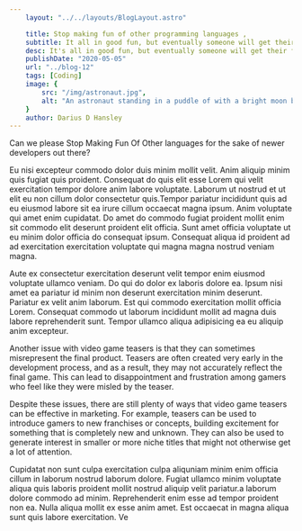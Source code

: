 ```yaml
---
    layout: "../../layouts/BlogLayout.astro"

    title: Stop making fun of other programming languages ,                                                       
    subtitle: It all in good fun, but eventually someone will get their feelings hurt 
    desc: It's all in good fun, but eventually someone will get their feelings hurt  
    publishDate: "2020-05-05"
    url: "../blog-12"
    tags: [Coding]
    image: {
        src: "/img/astronaut.jpg",
        alt: "An astronaut standing in a puddle of with a bright moon behind him.The puddle beneath him shows a reflection of himself as well as the moon behind him.",
    } 
    author: Darius D Hansley
---
```



<p>Can we please Stop Making Fun Of Other languages for the sake of newer developers out there?</p>

<p>Eu nisi excepteur commodo dolor duis minim mollit velit. Anim aliquip minim quis fugiat quis proident. Consequat do quis elit esse Lorem qui velit exercitation tempor dolore anim labore voluptate. Laborum ut nostrud et ut elit eu non cillum dolor consectetur quis.Tempor pariatur incididunt quis ad eu eiusmod labore sit ea irure cillum occaecat magna ipsum. Anim voluptate qui amet enim cupidatat. Do amet do commodo fugiat proident mollit enim sit commodo elit deserunt proident elit officia. Sunt amet officia voluptate ut eu minim dolor officia do consequat ipsum. Consequat aliqua id proident ad ad exercitation exercitation voluptate qui magna magna nostrud veniam magna.</p>

<p>Aute ex consectetur exercitation deserunt velit tempor enim eiusmod voluptate ullamco veniam. Do qui do dolor ex laboris dolore ea. Ipsum nisi amet ea pariatur id minim non deserunt exercitation minim deserunt. Pariatur ex velit anim laborum. Est qui commodo exercitation mollit officia Lorem. Consequat commodo ut laborum incididunt mollit ad magna duis labore reprehenderit sunt. Tempor ullamco aliqua adipisicing ea eu aliquip anim excepteur.</p>

<p>Another issue with video game teasers is that they can sometimes misrepresent the final product. Teasers are often created very early in the development process, and as a result, they may not accurately reflect the final game. This can lead to disappointment and frustration among gamers who feel like they were misled by the teaser.</p>

<p>Despite these issues, there are still plenty of ways that video game teasers can be effective in marketing. For example, teasers can be used to introduce gamers to new franchises or concepts, building excitement for something that is completely new and unknown. They can also be used to generate interest in smaller or more niche titles that might not otherwise get a lot of attention.</p>

<p>Cupidatat non sunt culpa exercitation culpa aliquniam minim enim officia cillum in laborum nostrud laborum dolore. Fugiat ullamco minim voluptate aliqua quis laboris proident mollit nostrud aliquip velit pariatur.a laborum dolore commodo ad minim. Reprehenderit enim esse ad tempor proident non ea. Nulla aliqua mollit ex esse anim amet. Est occaecat in magna aliqua sunt quis labore exercitation. Ve
</p>